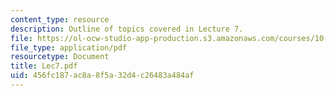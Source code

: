 ```yaml
---
content_type: resource
description: Outline of topics covered in Lecture 7.
file: https://ol-ocw-studio-app-production.s3.amazonaws.com/courses/10-675j-computational-quantum-mechanics-of-molecular-and-extended-systems-fall-2004/456fc187ac8a8f5a32d4c26483a484af_Lec7.pdf
file_type: application/pdf
resourcetype: Document
title: Lec7.pdf
uid: 456fc187-ac8a-8f5a-32d4-c26483a484af
---
```

